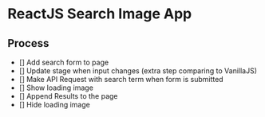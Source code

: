 # ReactJS Search Image App
## Process
* [] Add search form to page
* [] Update stage when input changes (extra step comparing to VanillaJS)
* [] Make API Request with search term when form is submitted
* [] Show loading image
* [] Append Results to the page
* [] Hide loading image
